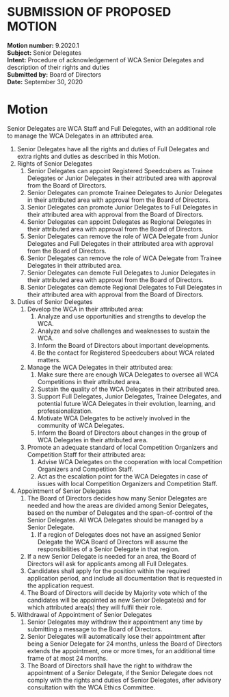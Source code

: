 # SUBMISSION OF PROPOSED MOTION

**Motion number:** 9.2020.1  
**Subject:** Senior Delegates  
**Intent:** Procedure of acknowledgement of WCA Senior Delegates and description of their rights and duties  
**Submitted by:** Board of Directors  
**Date:** September 30, 2020  

# Motion

Senior Delegates are WCA Staff and Full Delegates, with an additional role to manage the WCA Delegates in an attributed area.

1. Senior Delegates have all the rights and duties of Full Delegates and extra rights and duties as described in this Motion.
2. Rights of Senior Delegates
   1. Senior Delegates can appoint Registered Speedcubers as Trainee Delegates or Junior Delegates in their attributed area with approval from the Board of Directors.
   2. Senior Delegates can promote Trainee Delegates to Junior Delegates in their attributed area with approval from the Board of Directors.
   3. Senior Delegates can promote Junior Delegates to Full Delegates in their attributed area with approval from the Board of Directors.
   4. Senior Delegates can appoint Delegates as Regional Delegates in their attributed area with approval from the Board of Directors.
   5. Senior Delegates can remove the role of WCA Delegate from Junior Delegates and Full Delegates in their attributed area with approval from the Board of Directors.
   6. Senior Delegates can remove the role of WCA Delegate from Trainee Delegates in their attributed area.
   7. Senior Delegates can demote Full Delegates to Junior Delegates in their attributed area with approval from the Board of Directors.
   8. Senior Delegates can demote Regional Delegates to Full Delegates in their attributed area with approval from the Board of Directors.
3. Duties of Senior Delegates
   1. Develop the WCA in their attributed area:
      1. Analyze and use opportunities and strengths to develop the WCA.
      2. Analyze and solve challenges and weaknesses to sustain the WCA.
      3. Inform the Board of Directors about important developments.
      4. Be the contact for Registered Speedcubers about WCA related matters.
   2. Manage the WCA Delegates in their attributed area:
      1. Make sure there are enough WCA Delegates to oversee all WCA Competitions in their attributed area.
      2. Sustain the quality of the WCA Delegates in their attributed area.
      3. Support Full Delegates, Junior Delegates, Trainee Delegates, and potential future WCA Delegates in their evolution, learning, and professionalization.
      4. Motivate WCA Delegates to be actively involved in the community of WCA Delegates.
      5. Inform the Board of Directors about changes in the group of WCA Delegates in their attributed area.
   3. Promote an adequate standard of local Competition Organizers and Competition Staff for their attributed area:
      1. Advise WCA Delegates on the cooperation with local Competition Organizers and Competition Staff.
      2. Act as the escalation point for the WCA Delegates in case of issues with local Competition Organizers and Competition Staff.
4. Appointment of Senior Delegates
   1. The Board of Directors decides how many Senior Delegates are needed and how the areas are divided among Senior Delegates, based on the number of Delegates and the span-of-control of the Senior Delegates. All WCA Delegates should be managed by a Senior Delegate.
      1. If a region of Delegates does not have an assigned Senior Delegate the WCA Board of Directors will assume the responsibilities of a Senior Delegate in that region.
   2. If a new Senior Delegate is needed for an area, the Board of Directors will ask for applicants among all Full Delegates.
   3. Candidates shall apply for the position within the required application period, and include all documentation that is requested in the application request.
   4. The Board of Directors will decide by Majority vote which of the candidates will be appointed as new Senior Delegate(s) and for which attributed area(s) they will fulfil their role.
5. Withdrawal of Appointment of Senior Delegates
   1. Senior Delegates may withdraw their appointment any time by submitting a message to the Board of Directors.
   2. Senior Delegates will automatically lose their appointment after being a Senior Delegate for 24 months, unless the Board of Directors extends the appointment, one or more times, for an additional time frame of at most 24 months.
   3. The Board of Directors shall have the right to withdraw the appointment of a Senior Delegate, if the Senior Delegate does not comply with the rights and duties of Senior Delegates, after advisory consultation with the WCA Ethics Committee.

